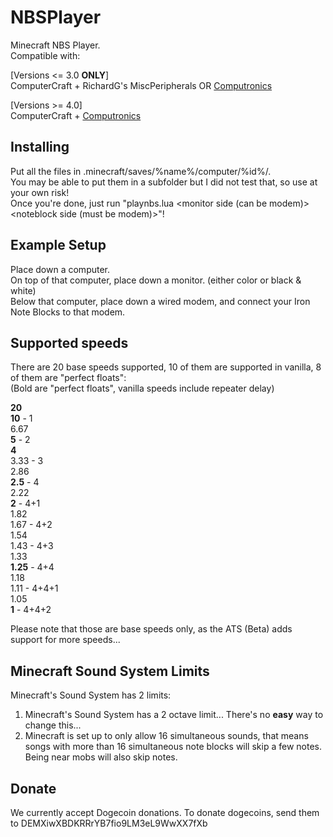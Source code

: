 NBSPlayer
=========

Minecraft NBS Player.  
Compatible with:

[Versions <= 3.0 **ONLY**]  
ComputerCraft + RichardG's MiscPeripherals OR [Computronics](http://mc.shinonome.ch/doku.php?id=wiki:computronics)

[Versions >= 4.0]  
ComputerCraft + [Computronics](http://mc.shinonome.ch/doku.php?id=wiki:computronics)

Installing
----------
Put all the files in .minecraft/saves/%name%/computer/%id%/.  
You may be able to put them in a subfolder but I did not test that, so use at your own risk!  
Once you're done, just run "playnbs.lua <enable colors> <path to file> <monitor side (can be modem)> <noteblock side (must be modem)>"!

Example Setup
-------------
Place down a computer.  
On top of that computer, place down a monitor. (either color or black & white)  
Below that computer, place down a wired modem, and connect your Iron Note Blocks to that modem.

Supported speeds
----------------
There are 20 base speeds supported, 10 of them are supported in vanilla, 8 of them are "perfect floats":  
(Bold are "perfect floats", vanilla speeds include repeater delay)

**20**  
**10** - 1  
6\.67  
**5** - 2  
**4**  
3\.33 - 3  
2\.86  
**2\.5** - 4  
2\.22  
**2** - 4+1  
1\.82  
1\.67 - 4+2  
1\.54  
1\.43 - 4+3  
1\.33  
**1\.25** - 4+4  
1\.18  
1\.11 - 4+4+1  
1\.05  
**1** - 4+4+2

<!-- actual values:
20.0
10.0
6.666666666666667
5.0
4.0
3.3333333333333335
2.857142857142857
2.5
2.2222222222222223
2.0
1.8181818181818181
1.6666666666666667
1.5384615384615385
1.4285714285714286
1.3333333333333333
1.25
1.1764705882352942
1.1111111111111112
1.0526315789473684
1.0 -->

Please note that those are base speeds only, as the ATS (Beta) adds support for more speeds...

Minecraft Sound System Limits
-----------------------------
Minecraft's Sound System has 2 limits:

1. Minecraft's Sound System has a 2 octave limit... There's no **easy** way to change this...
2. Minecraft is set up to only allow 16 simultaneous sounds, that means songs with more than 16 simultaneous note blocks will skip a few notes. Being near mobs will also skip notes.

Donate
------
We currently accept Dogecoin donations.
To donate dogecoins, send them to DEMXiwXBDKRRrYB7fio9LM3eL9WwXX7fXb
